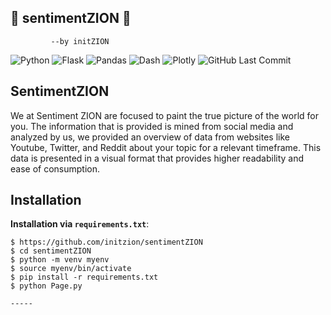 ## :rocket:  sentimentZION :rocket:
             --by initZION

![Python](https://img.shields.io/badge/Python-^3.8-blue.svg?logo=python&longCache=true&logoColor=white&colorB=5e81ac&style=flat-square&colorA=4c566a)
![Flask](https://img.shields.io/badge/Flask-1.1.2-blue.svg?longCache=true&logo=flask&style=flat-square&logoColor=white&colorB=5e81ac&colorA=4c566a)
![Pandas](https://img.shields.io/badge/Pandas-v1.0.3-blue.svg?longCache=true&logo=python&longCache=true&style=flat-square&logoColor=white&colorB=5e81ac&colorA=4c566a)
![Dash](https://img.shields.io/badge/Dash-v1.11.0-blue.svg?longCache=true&logo=python&longCache=true&style=flat-square&logoColor=white&colorB=5e81ac&colorA=4c566a)
![Plotly](https://img.shields.io/badge/Plotly-v4.6.0-blue.svg?longCache=true&logo=python&longCache=true&style=flat-square&logoColor=white&colorB=5e81ac&colorA=4c566a)
![GitHub Last Commit](https://img.shields.io/github/last-commit/google/skia.svg?style=flat-square&colorA=4c566a&colorB=a3be8c)


## SentimentZION
We at Sentiment ZION are focused to paint the true picture of the world for you. The information that is provided is mined from social media and analyzed by us, we provided an overview of data from websites like Youtube, Twitter, and Reddit about your topic for a relevant timeframe.
This data is presented in a visual format that provides higher readability and ease of consumption.

## Installation

**Installation via `requirements.txt`**:

```shell
$ https://github.com/initzion/sentimentZION
$ cd sentimentZION
$ python -m venv myenv
$ source myenv/bin/activate
$ pip install -r requirements.txt
$ python Page.py

-----
